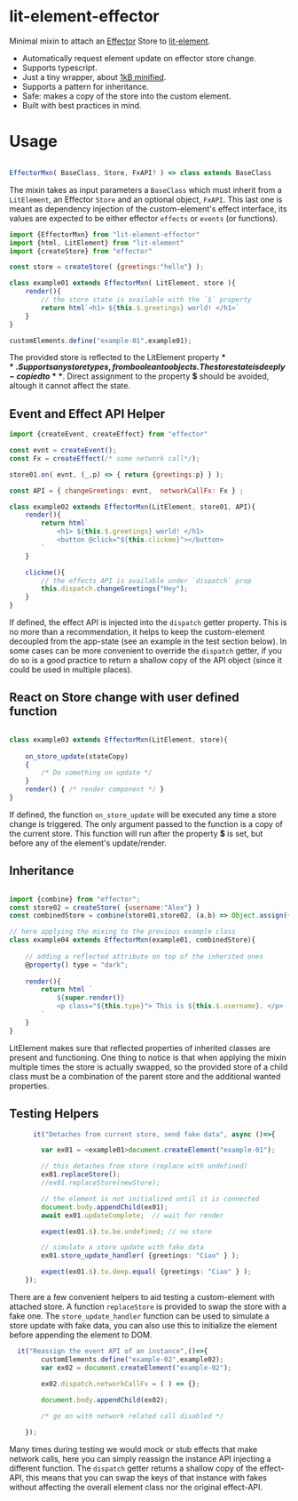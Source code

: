 # lit-element-effector
Minimal mixin to attach an [Effector](https://effector.now.sh/) Store to [lit-element](https://lit-element.polymer-project.org/).

- Automatically request element update on effector store change.
- Supports typescript.
- Just a tiny wrapper, about [1kB minified](https://bundlephobia.com/result?p=lit-element-effector@latest).
- Supports a pattern for inheritance.
- Safe: makes a copy of the store into the custom element.
- Built with best practices in mind.

# Usage 

```ts

EffectorMxn( BaseClass, Store, FxAPI? ) => class extends BaseClass

```
The mixin takes as input parameters a `BaseClass` which must inherit from a `LitElement`, an Effector `Store` and an optional object, `FxAPI`.
This last one is meant as dependency injection of the custom-element's effect interface, its values are expected to be 
either effector `effects` or `events` (or functions).


```js
import {EffectorMxn} from "lit-element-effector"
import {html, LitElement} from "lit-element"
import {createStore} from "effector"

const store = createStore( {greetings:"hello"} );

class example01 extends EffectorMxn( LitElement, store ){
    render(){
        // the store state is available with the `$` property
        return html`<h1> ${this.$.greetings} world! </h1>`
    }
}

customElements.define("example-01",example01);
```
The provided store is reflected to the LitElement property **$**. Supports any store types, from boolean to objects. 
The store state is deeply-copied to **$**. Direct assignment to the property **$** should be avoided, altough it cannot affect the state.


## Event and Effect API Helper

```js
import {createEvent, createEffect} from "effector"

const evnt = createEvent();
const Fx = createEffect(/* some network call*/);

store01.on( evnt, (_,p) => { return {greetings:p} } );

const API = { changeGreetings: evnt,  networkCallFx: Fx } ;

class example02 extends EffectorMxn(LitElement, store01, API){
    render(){
        return html`
            <h1> ${this.$.greetings} world! </h1>
            <button @click="${this.clickme}"></button>
        `
    }

    clickme(){
        // the effects API is available under `dispatch` prop
        this.dispatch.changeGreetings("Hey");
    }
}

```

If defined, the effect API is injected into the `dispatch` getter property. This is no more than a recommendation, 
it helps to keep the custom-element decoupled from the app-state (see an example in the test section below). 
In some cases can be more convenient to override the `dispatch` getter, if you do so is a good practice to return 
a shallow copy of the API object (since it could be used in multiple places).


## React on Store change with user defined function

```js

class example03 extends EffectorMxn(LitElement, store){
    
    on_store_update(stateCopy)
    {
        /* Do something on update */
    }
    render() { /* render component */ }
}
```

If defined, the function `on_store_update` will be executed any time a store change is triggered.
The only argument passed to the function is a copy of the current store. This function will run after the property **$** is 
set, but before any of the element's update/render.

## Inheritance

```js

import {combine} from "effector";
const store02 = createStore( {username:"Alex"} )
const combinedStore = combine(store01,store02, (a,b) => Object.assign({}, a,b) );

// here applying the mixing to the previous example class
class example04 extends EffectorMxn(example01, combinedStore){ 
    
    // adding a reflected attribute on top of the inherited ones
    @property() type = "dark";
    
    render(){
        return html `
            ${super.render()}
            <p class="${this.type}"> This is ${this.$.username}. </p>
        `
    }
}

```
LitElement makes sure that reflected properties of inherited classes are present and functioning. One thing to notice is that when 
applying the mixin multiple times the store is actually swapped, so the provided store of a child class must be a combination 
of the parent store and the additional wanted properties.

## Testing Helpers

```ts
      it("Detaches from current store, send fake data", async ()=>{

        var ex01 = <example01>document.createElement("example-01");

        // this detaches from store (replace with undefined)
        ex01.replaceStore(); 
        //ex01.replaceStore(newStore); 

        // the element is not initialized until it is connected
        document.body.appendChild(ex01);
        await ex01.updateComplete;  // wait for render

        expect(ex01.$).to.be.undefined; // no store

        // simulate a store update with fake data 
        ex01.store_update_handler( {greetings: "Ciao" } );

        expect(ex01.$).to.deep.equal( {greetings: "Ciao" } );
    });


```
There are a few convenient helpers to aid testing a custom-element with attached store. A function `replaceStore` is provided to swap the store with a fake one.
The `store_update_handler` function can be used to simulate a store update with fake data, you can also use this to initialize the element before appending the element to DOM.

```js
  it("Reassign the event API of an instance",()=>{
        customElements.define("example-02",example02);
        var ex02 = document.createElement("example-02");
        
        ex02.dispatch.networkCallFx = ( ) => {};

        document.body.appendChild(ex02);

        /* go on with network related call disabled */

    });

```
Many times during testing we would mock or stub effects that make network calls, here you can simply reassign the instance API injecting a different function. 
The `dispatch` getter returns a shallow copy of the effect-API, this means that you can swap the keys of that instance with fakes without 
affecting the overall element class nor the original effect-API.
